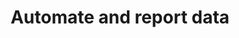 ---
eleventyNavigation:
  key: Automate and report data
  parent: How-to guides
  order: 5
layout: sub-navigation
title: Automate and report data
includeInBreadcrumbs: true
description: 
aside:
  title: Aside
  content: | 
    A small portion of content that is **indirectly** related to the main content.
related:
  sections:
    - title: Related links
      items:
        - text: Layouts
          href: ../../layouts
        - text: Options
          href: ../../options
      subsections:
        - title: Eleventy documentation
          items:
          - text: Front matter data
            href: https://www.11ty.dev/docs/data-frontmatter/
---